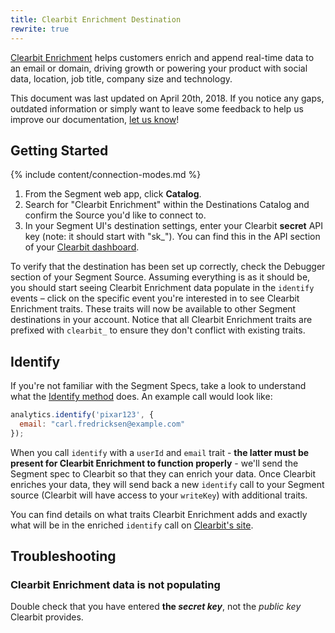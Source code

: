 ```yaml
---
title: Clearbit Enrichment Destination
rewrite: true
---
```


[Clearbit Enrichment](https://clearbit.com/segment) helps customers enrich and append real-time data to an email or domain, driving growth or powering your product with social data, location, job title, company size and technology.

This document was last updated on April 20th, 2018. If you notice any gaps, outdated information or simply want to leave some feedback to help us improve our documentation, [let us know](https://segment.com/help/contact)!

## Getting Started

{% include content/connection-modes.md %}

1. From the Segment web app, click **Catalog**.
2. Search for "Clearbit Enrichment" within the Destinations Catalog and confirm the Source you'd like to connect to.
3. In your Segment UI's destination settings, enter your Clearbit **secret** API key (note: it should start with "sk_"). You can find this in the API section of your [Clearbit dashboard](https://dashboard.clearbit.com/api).

To verify that the destination has been set up correctly, check the Debugger section of your Segment Source. Assuming everything is as it should be, you should start seeing Clearbit Enrichment data populate in the `identify` events – click on the specific event you're interested in to see Clearbit Enrichment traits. These traits will now be available to other Segment destinations in your account. Notice that all Clearbit Enrichment traits are prefixed with `clearbit_` to ensure they don't conflict with existing traits.

## Identify

If you're not familiar with the Segment Specs, take a look to understand what the [Identify method](https://segment.com/docs/connections/spec/identify/) does. An example call would look like:

```js
analytics.identify('pixar123', {
  email: "carl.fredricksen@example.com"
});
```

When you call `identify` with a `userId` and `email` trait - **the latter must be present for Clearbit Enrichment to function properly** - we'll send the Segment spec to Clearbit so that they can enrich your data. Once Clearbit enriches your data, they will send back a new `identify` call to your Segment source (Clearbit will have access to your `writeKey`) with additional traits.

You can find details on what traits Clearbit Enrichment adds and exactly what will be in the enriched `identify` call on [Clearbit's site](https://segment.clearbit.com/mapping).

## Troubleshooting

### Clearbit Enrichment data is not populating

Double check that you have entered **the _secret key_**, not the _public key_ Clearbit provides.
